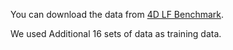 You can download the data from [4D LF Benchmark](https://lightfield-analysis.uni-konstanz.de/).

We used Additional 16 sets of data as training data.
